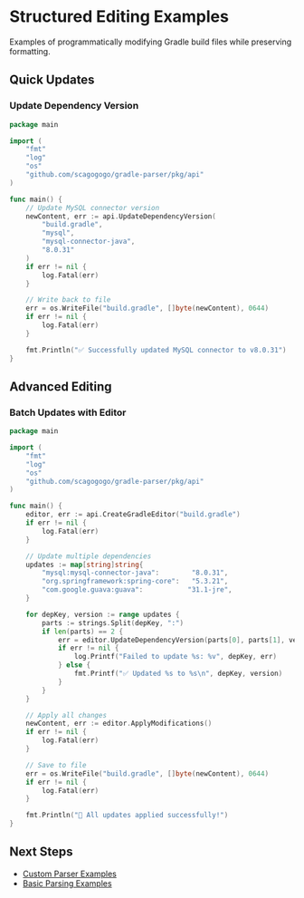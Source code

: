 # Structured Editing Examples

Examples of programmatically modifying Gradle build files while preserving formatting.

## Quick Updates

### Update Dependency Version

```go
package main

import (
    "fmt"
    "log"
    "os"
    "github.com/scagogogo/gradle-parser/pkg/api"
)

func main() {
    // Update MySQL connector version
    newContent, err := api.UpdateDependencyVersion(
        "build.gradle",
        "mysql",
        "mysql-connector-java",
        "8.0.31"
    )
    if err != nil {
        log.Fatal(err)
    }

    // Write back to file
    err = os.WriteFile("build.gradle", []byte(newContent), 0644)
    if err != nil {
        log.Fatal(err)
    }

    fmt.Println("✅ Successfully updated MySQL connector to v8.0.31")
}
```

## Advanced Editing

### Batch Updates with Editor

```go
package main

import (
    "fmt"
    "log"
    "os"
    "github.com/scagogogo/gradle-parser/pkg/api"
)

func main() {
    editor, err := api.CreateGradleEditor("build.gradle")
    if err != nil {
        log.Fatal(err)
    }

    // Update multiple dependencies
    updates := map[string]string{
        "mysql:mysql-connector-java":        "8.0.31",
        "org.springframework:spring-core":   "5.3.21",
        "com.google.guava:guava":           "31.1-jre",
    }

    for depKey, version := range updates {
        parts := strings.Split(depKey, ":")
        if len(parts) == 2 {
            err = editor.UpdateDependencyVersion(parts[0], parts[1], version)
            if err != nil {
                log.Printf("Failed to update %s: %v", depKey, err)
            } else {
                fmt.Printf("✅ Updated %s to %s\n", depKey, version)
            }
        }
    }

    // Apply all changes
    newContent, err := editor.ApplyModifications()
    if err != nil {
        log.Fatal(err)
    }

    // Save to file
    err = os.WriteFile("build.gradle", []byte(newContent), 0644)
    if err != nil {
        log.Fatal(err)
    }

    fmt.Println("🎉 All updates applied successfully!")
}
```

## Next Steps

- [Custom Parser Examples](./custom-parser.md)
- [Basic Parsing Examples](./basic-parsing.md)
